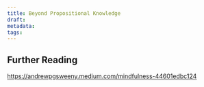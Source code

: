 ```yaml
---
title: Beyond Propositional Knowledge
draft: 
metadata: 
tags:
---
```



## Further Reading
https://andrewpgsweeny.medium.com/mindfulness-44601edbc124